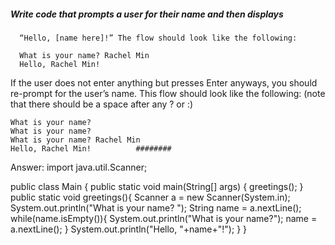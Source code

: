 ##### Write code that prompts a user for their name and then displays 
      “Hello, [name here]!” The flow should look like the following:

      What is your name? Rachel Min
      Hello, Rachel Min!

If the user does not enter anything but presses Enter anyways, you should
re-prompt for the user’s name.  This flow should look like the following:
(note that there should be a space after any ?  or :)

	What is your name?
	What is your name?
	What is your name? Rachel Min
	Hello, Rachel Min!			########

Answer:
import java.util.Scanner;

public class Main {
  public static void main(String[] args) {
    greetings();
    }
  public static void greetings(){
    Scanner a = new Scanner(System.in);
    System.out.println("What is your name? ");
    String name = a.nextLine();
      while(name.isEmpty()){
        System.out.println("What is your name?");
        name = a.nextLine();
      }
     System.out.println("Hello, "+name+"!");
    }
}